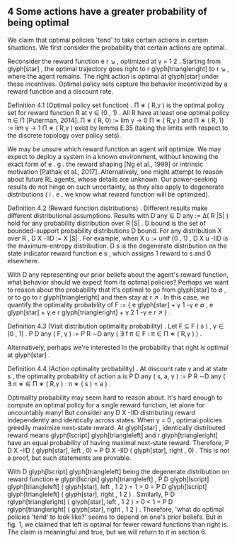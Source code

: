## 4 Some actions have a greater probability of being optimal

We claim that optimal policies 'tend' to take certain actions in certain situations. We first consider the probability that certain actions are optimal.

Reconsider the reward function e r ↘ , optimized at γ = 1 2 . Starting from glyph[star] , the optimal trajectory goes right to r glyph[triangleright] to r ↘ , where the agent remains. The right action is optimal at glyph[star] under these incentives. Optimal policy sets capture the behavior incentivized by a reward function and a discount rate.

Definition 4.1 (Optimal policy set function) . Π ∗ ( R,γ ) is the optimal policy set for reward function R at γ ∈ (0 , 1) . All R have at least one optimal policy π ∈ Π [Puterman, 2014]. Π ∗ ( R, 0) := lim γ → 0 Π ∗ ( R,γ ) and Π ∗ ( R, 1) := lim γ → 1 Π ∗ ( R,γ ) exist by lemma E.35 (taking the limits with respect to the discrete topology over policy sets).

We may be unsure which reward function an agent will optimize. We may expect to deploy a system in a known environment, without knowing the exact form of e . g . the reward shaping [Ng et al., 1999] or intrinsic motivation [Pathak et al., 2017]. Alternatively, one might attempt to reason about future RL agents, whose details are unknown. Our power-seeking results do not hinge on such uncertainty, as they also apply to degenerate distributions ( i . e . we know what reward function will be optimized).

Definition 4.2 (Reward function distributions) . Different results make different distributional assumptions. Results with D any ∈ D any := ∆( R |S| ) hold for any probability distribution over R |S| . D bound is the set of bounded-support probability distributions D bound. For any distribution X over R , D X -IID := X |S| . For example, when X u := unif (0 , 1) , D X u -IID is the maximum-entropy distribution. D s is the degenerate distribution on the state indicator reward function e s , which assigns 1 reward to s and 0 elsewhere.

With D any representing our prior beliefs about the agent's reward function, what behavior should we expect from its optimal policies? Perhaps we want to reason about the probability that it's optimal to go from glyph[star] to ∅ , or to go to r glyph[triangleright] and then stay at r ↗ . In this case, we quantify the optimality probability of F := { e glyph[star] + γ 1 -γ e ∅ , e glyph[star] + γ e r glyph[triangleright] + γ 2 1 -γ e r ↗ } .

Definition 4.3 (Visit distribution optimality probability) . Let F ⊆ F ( s ) , γ ∈ [0 , 1] . P D any ( F, γ ) := P R ∼D any ( ∃ f π ∈ F : π ∈ Π ∗ ( R,γ ) ) .

Alternatively, perhaps we're interested in the probability that right is optimal at glyph[star] .

Definition 4.4 (Action optimality probability) . At discount rate γ and at state s , the optimality probability of action a is P D any ( s, a, γ ) := P R ∼D any ( ∃ π ∗ ∈ Π ∗ ( R,γ ) : π ∗ ( s ) = a ) .

Optimality probability may seem hard to reason about. It's hard enough to compute an optimal policy for a single reward function, let alone for uncountably many! But consider any D X -IID distributing reward independently and identically across states. When γ = 0 , optimal policies greedily maximize next-state reward. At glyph[star] , identically distributed reward means glyph[lscript] glyph[triangleleft] and r glyph[triangleright] have an equal probability of having maximal next-state reward. Therefore, P D X -IID ( glyph[star], left , 0) = P D X -IID ( glyph[star], right , 0) . This is not a proof, but such statements are provable.

With D glyph[lscript] glyph[triangleleft] being the degenerate distribution on reward function e glyph[lscript] glyph[triangleleft] , P D glyph[lscript] glyph[triangleleft] ( glyph[star], left , 1 2 ) = 1 &gt; 0 = P D glyph[lscript] glyph[triangleleft] ( glyph[star], right , 1 2 ) . Similarly, P D rglyph[triangleright] ( glyph[star], left , 1 2 ) = 0 &lt; 1 = P D rglyph[triangleright] ( glyph[star], right , 1 2 ) . Therefore, 'what do optimal policies 'tend' to look like?' seems to depend on one's prior beliefs. But in fig. 1, we claimed that left is optimal for fewer reward functions than right is. The claim is meaningful and true, but we will return to it in section 6.